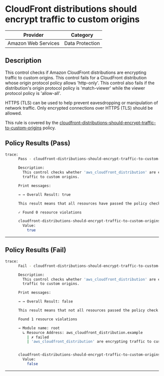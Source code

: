 # CloudFront distributions should encrypt traffic to custom origins

| Provider            | Category        |
|---------------------|-----------------|
| Amazon Web Services | Data Protection |

## Description

This control checks if Amazon CloudFront distributions are encrypting traffic to custom origins. This control fails for a CloudFront distribution whose origin protocol policy allows 'http-only'. This control also fails if the distribution's origin protocol policy is 'match-viewer' while the viewer protocol policy is 'allow-all'.

HTTPS (TLS) can be used to help prevent eavesdropping or manipulation of network traffic. Only encrypted connections over HTTPS (TLS) should be allowed.

This rule is covered by the [cloudfront-distributions-should-encrypt-traffic-to-custom-origins](https://github.com/hashicorp/policy-library-FSBP-Policy-Set-for-AWS-Terraform/blob/main/policies/cloudfront/cloudfront-distributions-should-encrypt-traffic-to-custom-origins.sentinel) policy.

## Policy Results (Pass)
```bash
trace:
      Pass - cloudfront-distributions-should-encrypt-traffic-to-custom-origins.sentinel

      Description:
        This control checks whether 'aws_cloudfront_distribution' are encrypting
        traffic to custom origins.

      Print messages:

      → → Overall Result: true

      This result means that all resources have passed the policy check for the policy cloudfront-distributions-should-encrypt-traffic-to-custom-origins.

      ✓ Found 0 resource violations

      cloudfront-distributions-should-encrypt-traffic-to-custom-origins.sentinel:57:1 - Rule "main"
        Value:
          true
```

---

## Policy Results (Fail)
```bash
trace:
      Fail - cloudfront-distributions-should-encrypt-traffic-to-custom-origins.sentinel

      Description:
        This control checks whether 'aws_cloudfront_distribution' are encrypting
        traffic to custom origins.

      Print messages:

      → → Overall Result: false

      This result means that not all resources passed the policy check and the protected behavior is not allowed for the policy cloudfront-distributions-should-encrypt-traffic-to-custom-origins.

      Found 1 resource violations

      → Module name: root
        ↳ Resource Address: aws_cloudfront_distribution.example
          | ✗ failed
          | 'aws_cloudfront_distribution' are encrypting traffic to custom origins. Refer to https://docs.aws.amazon.com/securityhub/latest/userguide/cloudfront-controls.html#cloudfront-9 for more details.


      cloudfront-distributions-should-encrypt-traffic-to-custom-origins.sentinel:57:1 - Rule "main"
        Value:
          false
```

---